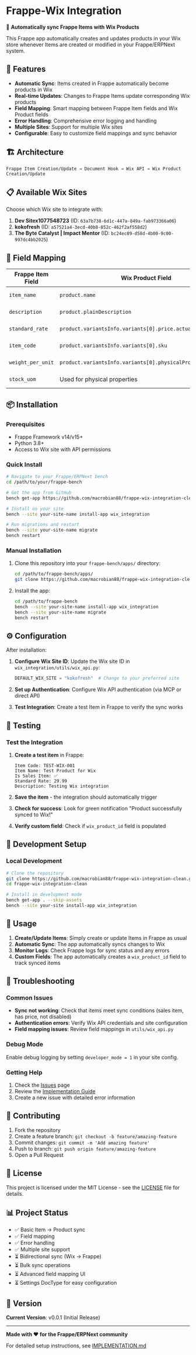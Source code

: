 # Frappe-Wix Integration

🔄 **Automatically sync Frappe Items with Wix Products**

This Frappe app automatically creates and updates products in your Wix store whenever Items are created or modified in your Frappe/ERPNext system.

## 🚀 Features

- **Automatic Sync**: Items created in Frappe automatically become products in Wix
- **Real-time Updates**: Changes to Frappe Items update corresponding Wix products
- **Field Mapping**: Smart mapping between Frappe Item fields and Wix Product fields
- **Error Handling**: Comprehensive error logging and handling
- **Multiple Sites**: Support for multiple Wix sites
- **Configurable**: Easy to customize field mappings and sync behavior

## 🏗️ Architecture

```
Frappe Item Creation/Update → Document Hook → Wix API → Wix Product Creation/Update
```

## 📋 Available Wix Sites

Choose which Wix site to integrate with:

1. **Dev Sitex1077548723** (ID: `63a7b738-6d1c-447a-849a-fab973366a06`)
2. **kokofresh** (ID: `a57521a4-3ecd-40b8-852c-462f2af558d2`)
3. **The Byte Catalyst | Impact Mentor** (ID: `bc24ec89-d58d-4b00-9c00-997dc4bb2025`)

## 🔗 Field Mapping

| Frappe Item Field | Wix Product Field | Description |
|-------------------|-------------------|-------------|
| `item_name` | `product.name` | Product name |
| `description` | `product.plainDescription` | Product description |
| `standard_rate` | `product.variantsInfo.variants[0].price.actualPrice.amount` | Product price |
| `item_code` | `product.variantsInfo.variants[0].sku` | SKU/Product code |
| `weight_per_unit` | `product.variantsInfo.variants[0].physicalProperties.weight` | Product weight |
| `stock_uom` | Used for physical properties | Unit of measure |

## 📦 Installation

### Prerequisites
- Frappe Framework v14/v15+
- Python 3.8+
- Access to Wix site with API permissions

### Quick Install

```bash
# Navigate to your Frappe/ERPNext bench
cd /path/to/your/frappe-bench

# Get the app from GitHub
bench get-app https://github.com/macrobian88/frappe-wix-integration-clean.git

# Install on your site
bench --site your-site-name install-app wix_integration

# Run migrations and restart
bench --site your-site-name migrate
bench restart
```

### Manual Installation

1. Clone this repository into your `frappe-bench/apps/` directory:
   ```bash
   cd /path/to/frappe-bench/apps/
   git clone https://github.com/macrobian88/frappe-wix-integration-clean.git wix_integration
   ```

2. Install the app:
   ```bash
   cd /path/to/frappe-bench
   bench --site your-site-name install-app wix_integration
   bench --site your-site-name migrate
   bench restart
   ```

## ⚙️ Configuration

After installation:

1. **Configure Wix Site ID**: Update the Wix site ID in `wix_integration/utils/wix_api.py`:
   ```python
   DEFAULT_WIX_SITE = "kokofresh"  # Change to your preferred site
   ```

2. **Set up Authentication**: Configure Wix API authentication (via MCP or direct API)
3. **Test Integration**: Create a test Item in Frappe to verify the sync works

## 🧪 Testing

### Test the Integration

1. **Create a test item** in Frappe:
   ```
   Item Code: TEST-WIX-001
   Item Name: Test Product for Wix
   Is Sales Item: ✅
   Standard Rate: 29.99
   Description: Testing Wix integration
   ```

2. **Save the item** - the integration should automatically trigger
3. **Check for success**: Look for green notification "Product successfully synced to Wix!"
4. **Verify custom field**: Check if `wix_product_id` field is populated

## 🔧 Development Setup

### Local Development

```bash
# Clone the repository
git clone https://github.com/macrobian88/frappe-wix-integration-clean.git
cd frappe-wix-integration-clean

# Install in development mode
bench get-app . --skip-assets
bench --site your-site install-app wix_integration
```

## 📝 Usage

1. **Create/Update Items**: Simply create or update Items in Frappe as usual
2. **Automatic Sync**: The app automatically syncs changes to Wix
3. **Monitor Logs**: Check Frappe logs for sync status and any errors
4. **Custom Fields**: The app automatically creates a `wix_product_id` field to track synced items

## 🐛 Troubleshooting

### Common Issues

- **Sync not working**: Check that items meet sync conditions (sales item, has price, not disabled)
- **Authentication errors**: Verify Wix API credentials and site configuration
- **Field mapping issues**: Review field mappings in `utils/wix_api.py`

### Debug Mode

Enable debug logging by setting `developer_mode = 1` in your site config.

### Getting Help

1. Check the [Issues](https://github.com/macrobian88/frappe-wix-integration-clean/issues) page
2. Review the [Implementation Guide](IMPLEMENTATION.md)
3. Create a new issue with detailed error information

## 🤝 Contributing

1. Fork the repository
2. Create a feature branch: `git checkout -b feature/amazing-feature`
3. Commit changes: `git commit -m 'Add amazing feature'`
4. Push to branch: `git push origin feature/amazing-feature`
5. Open a Pull Request

## 📄 License

This project is licensed under the MIT License - see the [LICENSE](LICENSE) file for details.

## 📊 Project Status

- ✅ Basic Item → Product sync
- ✅ Field mapping
- ✅ Error handling
- ✅ Multiple site support
- ⏳ Bidirectional sync (Wix → Frappe)
- ⏳ Bulk sync operations
- ⏳ Advanced field mapping UI
- ⏳ Settings DocType for easy configuration

## 🔄 Version

**Current Version**: v0.0.1 (Initial Release)

---

**Made with ❤️ for the Frappe/ERPNext community**

For detailed setup instructions, see [IMPLEMENTATION.md](IMPLEMENTATION.md)
